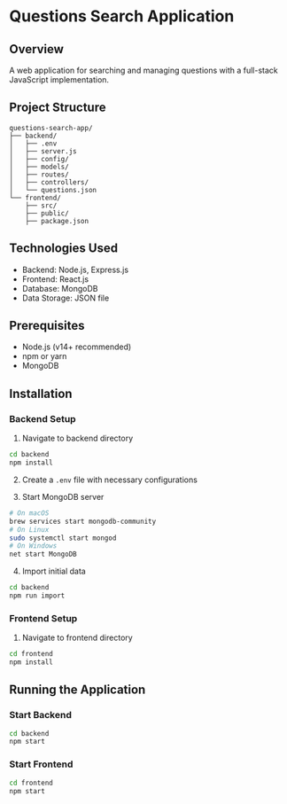 # Questions Search Application

## Overview
A web application for searching and managing questions with a full-stack JavaScript implementation.

## Project Structure
```
questions-search-app/
├── backend/
│   ├── .env
│   ├── server.js
│   ├── config/
│   ├── models/
│   ├── routes/
│   ├── controllers/
│   └── questions.json
└── frontend/
    ├── src/
    ├── public/
    ├── package.json
```

## Technologies Used
- Backend: Node.js, Express.js
- Frontend: React.js
- Database: MongoDB
- Data Storage: JSON file

## Prerequisites
- Node.js (v14+ recommended)
- npm or yarn
- MongoDB

## Installation

### Backend Setup
1. Navigate to backend directory
```bash
cd backend
npm install
```

2. Create a `.env` file with necessary configurations

3. Start MongoDB server
```bash
# On macOS
brew services start mongodb-community
# On Linux
sudo systemctl start mongod
# On Windows
net start MongoDB
```

4. Import initial data
```bash
cd backend
npm run import
```

### Frontend Setup
1. Navigate to frontend directory
```bash
cd frontend
npm install
```

## Running the Application

### Start Backend
```bash
cd backend
npm start
```

### Start Frontend
```bash
cd frontend
npm start
```
